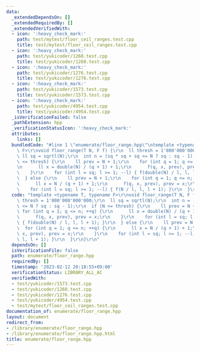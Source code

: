 ```yaml
---
data:
  _extendedDependsOn: []
  _extendedRequiredBy: []
  _extendedVerifiedWith:
  - icon: ':heavy_check_mark:'
    path: test/mytest/floor_ceil_ranges.test.cpp
    title: test/mytest/floor_ceil_ranges.test.cpp
  - icon: ':heavy_check_mark:'
    path: test/yukicoder/1260.test.cpp
    title: test/yukicoder/1260.test.cpp
  - icon: ':heavy_check_mark:'
    path: test/yukicoder/1276.test.cpp
    title: test/yukicoder/1276.test.cpp
  - icon: ':heavy_check_mark:'
    path: test/yukicoder/1573.test.cpp
    title: test/yukicoder/1573.test.cpp
  - icon: ':heavy_check_mark:'
    path: test/yukicoder/4954.test.cpp
    title: test/yukicoder/4954.test.cpp
  _isVerificationFailed: false
  _pathExtension: hpp
  _verificationStatusIcon: ':heavy_check_mark:'
  attributes:
    links: []
  bundledCode: "#line 1 \"enumerate/floor_range.hpp\"\ntemplate <typename T, typename\
    \ F>\r\nvoid floor_range(T N, F f) {\r\n  ll thresh = 1'000'000'000'000;\r\n \
    \ ll sq = sqrtl(N);\r\n  int n = (sq * sq + sq <= N ? sq : sq - 1);\r\n  if (N\
    \ <= thresh) {\r\n    ll prev = N + 1;\r\n    for (int q = 1; q <= n; ++q) {\r\
    \n      ll x = double(N) / (q + 1) + 1;\r\n      f(q, x, prev), prev = x;\r\n\
    \    }\r\n    for (int l = sq; l >= 1; --l) { f(double(N) / l, l, l + 1); }\r\n\
    \  } else {\r\n    ll prev = N + 1;\r\n    for (int q = 1; q <= n; ++q) {\r\n\
    \      ll x = N / (q + 1) + 1;\r\n      f(q, x, prev), prev = x;\r\n    }\r\n\
    \    for (int l = sq; l >= 1; --l) { f(N / l, l, l + 1); }\r\n  }\r\n}\r\n"
  code: "template <typename T, typename F>\r\nvoid floor_range(T N, F f) {\r\n  ll\
    \ thresh = 1'000'000'000'000;\r\n  ll sq = sqrtl(N);\r\n  int n = (sq * sq + sq\
    \ <= N ? sq : sq - 1);\r\n  if (N <= thresh) {\r\n    ll prev = N + 1;\r\n   \
    \ for (int q = 1; q <= n; ++q) {\r\n      ll x = double(N) / (q + 1) + 1;\r\n\
    \      f(q, x, prev), prev = x;\r\n    }\r\n    for (int l = sq; l >= 1; --l)\
    \ { f(double(N) / l, l, l + 1); }\r\n  } else {\r\n    ll prev = N + 1;\r\n  \
    \  for (int q = 1; q <= n; ++q) {\r\n      ll x = N / (q + 1) + 1;\r\n      f(q,\
    \ x, prev), prev = x;\r\n    }\r\n    for (int l = sq; l >= 1; --l) { f(N / l,\
    \ l, l + 1); }\r\n  }\r\n}\r\n"
  dependsOn: []
  isVerificationFile: false
  path: enumerate/floor_range.hpp
  requiredBy: []
  timestamp: '2023-02-12 20:18:55+09:00'
  verificationStatus: LIBRARY_ALL_AC
  verifiedWith:
  - test/yukicoder/1573.test.cpp
  - test/yukicoder/1260.test.cpp
  - test/yukicoder/1276.test.cpp
  - test/yukicoder/4954.test.cpp
  - test/mytest/floor_ceil_ranges.test.cpp
documentation_of: enumerate/floor_range.hpp
layout: document
redirect_from:
- /library/enumerate/floor_range.hpp
- /library/enumerate/floor_range.hpp.html
title: enumerate/floor_range.hpp
---
```


